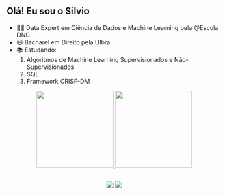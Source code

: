 ## Olá! Eu sou  o Silvio

- 👨‍🎓 Data Expert em Ciência de Dados e Machine Learning pela @Escola DNC
- 😃 Bacharel em Direito pela Ulbra
- 📚 Estudando: 
   1. Algoritmos de Machine Learning Supervisionados e Não-Supervisionados
   2. SQL
   3. Framework CRISP-DM

 <div align="center">
 <a href= "https://github.com/SilvioJr85">
 <img height= "180em" src="https://github-readme-stats.vercel.app/api?username=SilvioJr85&show_icons=true&theme=dracula"/>
 <img height= "180em" src = "https://github-readme-stats.vercel.app/api/top-langs/?username=SilvioJr85&langs_count=8&theme=dracula"/>
 </div>                   
 
 ##
 
 <div align="center"> 

  <a href = "mailto:silviosantosjr85@gmail.com"><img src="https://img.shields.io/badge/-Gmail-%23333?style=for-the-badge&logo=gmail&logoColor=white" target="_blank"></a>
  <a href="https://www.linkedin.com/in/silvio-ramos-2b561a203/" target="_blank"><img src="https://img.shields.io/badge/-LinkedIn-%230077B5?style=for-the-badge&logo=linkedin&logoColor=white" target="_blank"></a> 
 
</div>
